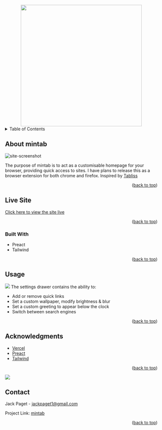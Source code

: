 <div id="top"></div>

<!-- PROJECT LOGO -->
<br />
<div align="center">
  <img src="https://i.imgur.com/xrPi7KZ.png" width="400px" />
</div>

<!-- TABLE OF CONTENTS -->
<details>
  <summary>Table of Contents</summary>
  <ol>
    <li><a href="#about-mintab">About mintab</a></li>
    <li><a href="#live-site">Live site</a></li>
    <li><a href="#built-with">Built With</a></li>
    <li><a href="#usage">Usage</a></li>
    <li><a href="#acknowledgments">Acknowledgments</a></li>
    <li><a href="#contact">Contact</a></li>
  </ol>
</details>

<!-- ABOUT THE PROJECT -->

## About mintab

![site-screenshot](https://i.imgur.com/bllwTyC.jpg)

The purpose of mintab is to act as a customisable homepage for your browser, providing quick access to sites. I have plans to release this as a browser extension for both chrome and firefox. Inspired by [Tabliss](https://github.com/joelshepherd/tabliss)

<p align="right">(<a href="#top">back to top</a>)</p>

<!-- LIVE SITE -->

## Live Site

[Click here to view the site live](https://mintab.vercel.app/)

<p align="right">(<a href="#top">back to top</a>)</p>

### Built With

- Preact
- Tailwind

<p align="right">(<a href="#top">back to top</a>)</p>

<!-- USAGE EXAMPLES -->

## Usage

<img src="https://i.imgur.com/y5NptWl.gif">
The settings drawer contains the ability to:

- Add or remove quick links
- Set a custom wallpaper, modify brightness & blur
- Set a custom greeting to appear below the clock
- Switch between search engines

<p align="right">(<a href="#top">back to top</a>)</p>

<!-- ACKNOWLEDGMENTS -->

## Acknowledgments

- [Vercel](https://vercel.com)
- [Preact](https://preactjs.com/)
- [Tailwind](https://tailwindcss.com/)

<p align="right">(<a href="#top">back to top</a>)</p>

<img src="https://i.imgur.com/zEYhhUZ.png">

<!-- CONTACT -->

## Contact

Jack Paget - <a href="mailto:jackpaget1@gmail.com">jackpaget1@gmail.com</a>

Project Link: [mintab](https://github.com/Jack-LP/mintab)

<p align="right">(<a href="#top">back to top</a>)</p>
